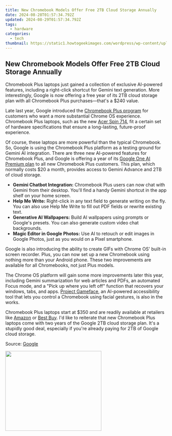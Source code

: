 ```yaml
---
title: New Chromebook Models Offer Free 2TB Cloud Storage Annually
date: 2024-08-28T01:57:34.792Z
updated: 2024-08-29T01:57:34.792Z
tags:
  - hardware
categories:
  - tech
thumbnail: https://static1.howtogeekimages.com/wordpress/wp-content/uploads/2024/05/47.jpg
---
```


## New Chromebook Models Offer Free 2TB Cloud Storage Annually

Chromebook Plus laptops just gained a collection of exclusive AI-powered features, including a right-click shortcut for Gemini text generation. More interestingly, Google is now offering a free year of its 2TB cloud storage plan with all Chromebook Plus purchases—that's a $240 value.

 Late last year, Google introduced the [Chromebook Plus program](https://some-techniques.techidaily.com/in-2024-high-precision-display-unveiled-hp-dreamcolor-z32x/) for customers who want a more substantial Chrome OS experience. Chromebook Plus laptops, such as the new [Acer Spin 714](https://digital-screen-recording.techidaily.com/exclusive-roundup-best-windows-11-video-recording-options-for-2024/), fit a certain set of hardware specifications that ensure a long-lasting, future-proof experience.

 Of course, these laptops are more powerful than the typical Chromebook. So, Google is using the Chromebook Plus platform as a testing ground for Gemini AI integration. There are three new AI-powered features for Chromebook Plus, and Google is offering a year of its [Google One AI Premium plan](https://one.google.com/about/plans?g1%5Flanding%5Fpage=0) to all new Chromebook Plus customers. This plan, which normally costs $20 a month, provides access to Gemini Advance and 2TB of cloud storage.

* **Gemini Chatbot Integration:** Chromebook Plus users can now chat with Gemini from their desktop. You'll find a handy Gemini shortcut in the app shelf on your home screen.
* **Help Me Write:** Right-click in any text field to generate writing on the fly. You can also use Help Me Write to fill out PDF fields or rewrite existing text.
* **Generative AI Wallpapers:** Build AI wallpapers using prompts or Google's presets. You can also generate custom video chat backgrounds.
* **Magic Editor in Google Photos:** Use AI to retouch or edit images in Google Photos, just as you would on a Pixel smartphone.

 Google is also introducing the ability to create GIFs with Chrome OS' built-in screen recorder. Plus, you can now set up a new Chromebook using nothing more than your Android phone. These two improvements are available for all Chromebooks, not just Plus models.

 The Chrome OS platform will gain some more improvements later this year, including Gemini summarization for web articles and PDFs, an automated Focus mode, and a "Pick up where you left off" function that recovers your windows, tabs, and apps. [Project Gameface](https://blog.google/technology/ai/google-project-gameface/), an AI-powered accessibility tool that lets you control a Chromebook using facial gestures, is also in the works.

 Chromebook Plus laptops start at $350 and are readily available at retailers like [Amazon](https://www.amazon.com/s?k=chromebook+plus&i=electronics&tag=hotoge-20&ascsubtag=UUhtgUeUpU2003363&asc%5Frefurl=https%3A%2F%2Fwww.howtogeek.com%2Fchromebook-plus-laptops-come-with-2tb-cloud-storage%2F&asc%5Fcampaign=Short-Term) or [Best Buy](https://shop-links.co/link/?exclusive=1&publisher_slug=itechdaily19598&url=https%3A%2F%2Fwww.bestbuy.com%2Fsite%2Fgoogle%2Fchromebook-plus%2Fpcmcat1692981518684.c). I'd like to reiterate that new Chromebook Plus laptops come with two years of the Google 2TB cloud storage plan. It's a stupidly good deal, especially if you're already paying for 2TB of Google cloud storage.

 Source: [Google](https://blog.google/products/chromebooks/chromebook-plus-google/)

<ins class="adsbygoogle"
     style="display:block"
     data-ad-format="autorelaxed"
     data-ad-client="ca-pub-7571918770474297"
     data-ad-slot="1223367746"></ins>



<ins class="adsbygoogle"
     style="display:block"
     data-ad-client="ca-pub-7571918770474297"
     data-ad-slot="8358498916"
     data-ad-format="auto"
     data-full-width-responsive="true"></ins>



<!-- affiliate ads begin -->
<a href="https://united.elfm.net/c/5597632/748964/4704" target="_top" id="748964"><img src="//a.impactradius-go.com/display-ad/4704-748964" border="0" alt="" width="300" height="250"/></a><img height="0" width="0" src="https://united.elfm.net/i/5597632/748964/4704" style="position:absolute;visibility:hidden;" border="0" />
<!-- affiliate ads end -->